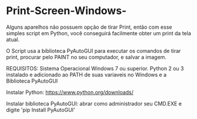 # Print-Screen-Windows-
Alguns aparelhos não possuem opção de tirar Print, então com esse simples script em Python, você conseguirá facilmente obter um print da tela atual.

O Script usa a biblioteca PyAutoGUI para executar os comandos de tirar print, procurar pelo PAINT no seu computador, e salvar a imagem.

REQUISITOS:
  Sistema Operacional Windows 7 ou superior.
    Python 2 ou 3 instalado e adicionado ao PATH de suas variaveis no Windows e a
      Biblioteca PyAutoGUI
      
Instalar Python: https://www.python.org/downloads/

Instalar biblioteca PyAutoGUI: abrar como administrador seu  CMD.EXE e digite 'pip Install PyAutoGUI'
